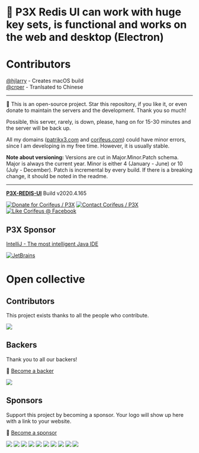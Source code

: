 [//]: #@corifeus-header

# 📡 P3X Redis UI can work with huge key sets, is functional and works on the web and desktop (Electron)

                        
[//]: #@corifeus-header:end


# Contributors
[@hjlarry](https://github.com/hjlarry) - Creates macOS build  
[@crper](https://github.com/crper) - Tranlsated to Chinese  


[//]: #@corifeus-footer

---

🙏 This is an open-source project. Star this repository, if you like it, or even donate to maintain the servers and the development. Thank you so much!

Possible, this server, rarely, is down, please, hang on for 15-30 minutes and the server will be back up.

All my domains ([patrikx3.com](https://patrikx3.com) and [corifeus.com](https://corifeus.com)) could have minor errors, since I am developing in my free time. However, it is usually stable.

**Note about versioning:** Versions are cut in Major.Minor.Patch schema. Major is always the current year. Minor is either 4 (January - June) or 10 (July - December). Patch is incremental by every build. If there is a breaking change, it should be noted in the readme.


---

[**P3X-REDIS-UI**](https://corifeus.com/redis-ui) Build v2020.4.165

[![Donate for Corifeus / P3X](https://img.shields.io/badge/Donate-Corifeus-003087.svg)](https://www.paypal.com/cgi-bin/webscr?cmd=_s-xclick&hosted_button_id=QZVM4V6HVZJW6)  [![Contact Corifeus / P3X](https://img.shields.io/badge/Contact-P3X-ff9900.svg)](https://www.patrikx3.com/en/front/contact) [![Like Corifeus @ Facebook](https://img.shields.io/badge/LIKE-Corifeus-3b5998.svg)](https://www.facebook.com/corifeus.software)


## P3X Sponsor

[IntelliJ - The most intelligent Java IDE](https://www.jetbrains.com/?from=patrikx3)

[![JetBrains](https://cdn.corifeus.com/assets/svg/jetbrains-logo.svg)](https://www.jetbrains.com/?from=patrikx3)




# Open collective

## Contributors

This project exists thanks to all the people who contribute.

<a href="https://github.com/patrikx3/redis-ui/graphs/contributors"><img src="https://opencollective.com/p3x-redis-ui/contributors.svg?width=890&button=false" /></a>


## Backers

Thank you to all our backers!

🙏 [Become a backer](https://opencollective.com/p3x-redis-ui#backer)

<a href="https://opencollective.com/p3x-redis-ui#backers" target="_blank"><img src="https://opencollective.com/p3x-redis-ui/backers.svg?width=890"></a>


## Sponsors

Support this project by becoming a sponsor. Your logo will show up here with a link to your website.

🙏 [Become a sponsor](https://opencollective.com/p3x-redis-ui#sponsor)

<a href="https://opencollective.com/p3x-redis-ui/sponsor/0/website" target="_blank"><img src="https://opencollective.com/p3x-redis-ui/sponsor/0/avatar.svg"></a>
<a href="https://opencollective.com/p3x-redis-ui/sponsor/1/website" target="_blank"><img src="https://opencollective.com/p3x-redis-ui/sponsor/1/avatar.svg"></a>
<a href="https://opencollective.com/p3x-redis-ui/sponsor/2/website" target="_blank"><img src="https://opencollective.com/p3x-redis-ui/sponsor/2/avatar.svg"></a>
<a href="https://opencollective.com/p3x-redis-ui/sponsor/3/website" target="_blank"><img src="https://opencollective.com/p3x-redis-ui/sponsor/3/avatar.svg"></a>
<a href="https://opencollective.com/p3x-redis-ui/sponsor/4/website" target="_blank"><img src="https://opencollective.com/p3x-redis-ui/sponsor/4/avatar.svg"></a>
<a href="https://opencollective.com/p3x-redis-ui/sponsor/5/website" target="_blank"><img src="https://opencollective.com/p3x-redis-ui/sponsor/5/avatar.svg"></a>
<a href="https://opencollective.com/p3x-redis-ui/sponsor/6/website" target="_blank"><img src="https://opencollective.com/p3x-redis-ui/sponsor/6/avatar.svg"></a>
<a href="https://opencollective.com/p3x-redis-ui/sponsor/7/website" target="_blank"><img src="https://opencollective.com/p3x-redis-ui/sponsor/7/avatar.svg"></a>
<a href="https://opencollective.com/p3x-redis-ui/sponsor/8/website" target="_blank"><img src="https://opencollective.com/p3x-redis-ui/sponsor/8/avatar.svg"></a>
<a href="https://opencollective.com/p3x-redis-ui/sponsor/9/website" target="_blank"><img src="https://opencollective.com/p3x-redis-ui/sponsor/9/avatar.svg"></a>



[//]: #@corifeus-footer:end
